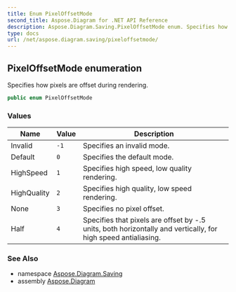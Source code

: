 ```yaml
---
title: Enum PixelOffsetMode
second_title: Aspose.Diagram for .NET API Reference
description: Aspose.Diagram.Saving.PixelOffsetMode enum. Specifies how pixels are offset during rendering
type: docs
url: /net/aspose.diagram.saving/pixeloffsetmode/
---
```

## PixelOffsetMode enumeration

Specifies how pixels are offset during rendering.

```csharp
public enum PixelOffsetMode
```

### Values

| Name | Value | Description |
| --- | --- | --- |
| Invalid | `-1` | Specifies an invalid mode. |
| Default | `0` | Specifies the default mode. |
| HighSpeed | `1` | Specifies high speed, low quality rendering. |
| HighQuality | `2` | Specifies high quality, low speed rendering. |
| None | `3` | Specifies no pixel offset. |
| Half | `4` | Specifies that pixels are offset by -.5 units, both horizontally and vertically, for high speed antialiasing. |

### See Also

* namespace [Aspose.Diagram.Saving](../../aspose.diagram.saving/)
* assembly [Aspose.Diagram](../../)


